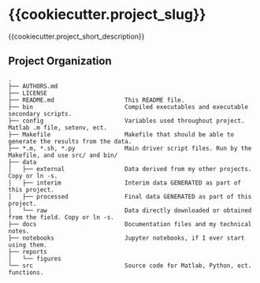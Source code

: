 {{cookiecutter.project_slug}}
==============================

{{cookiecutter.project_short_description}}

Project Organization
--------------------

    .
    ├── AUTHORS.md
    ├── LICENSE
    ├── README.md                    This README file.
    ├── bin                          Compiled executables and executable secondary scripts.
    ├── config                       Variables used throughout project. Matlab .m file, setenv, ect.
    ├── Makefile                     Makefile that should be able to generate the results from the data.
    ├── *.m, *.sh, *.py              Main driver script files. Run by the Makefile, and use src/ and bin/
    ├── data
    │   ├── external                 Data derived from my other projects. Copy or ln -s.
    │   ├── interim                  Interim data GENERATED as part of this project.
    │   ├── processed                Final data GENERATED as part of this project.
    │   └── raw                      Data directly downloaded or obtained from the field. Copy or ln -s.
    ├── docs                         Documentation files and my technical notes.
    ├── notebooks                    Jupyter notebooks, if I ever start using them.
    ├── reports
    │   └── figures
    └── src                          Source code for Matlab, Python, ect. functions.
